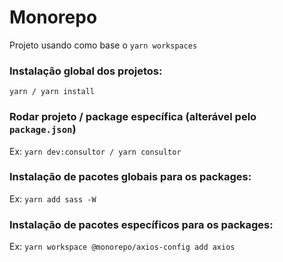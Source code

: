 # Monorepo

Projeto usando como base o `yarn workspaces`

### Instalação global dos projetos:
`yarn / yarn install`

### Rodar projeto / package específica (alterável pelo `package.json`)
Ex: `yarn dev:consultor / yarn consultor`

### Instalação de pacotes globais para os packages:
Ex: `yarn add sass -W`

### Instalação de pacotes específicos para os packages:
Ex: `yarn workspace @monorepo/axios-config add axios`

